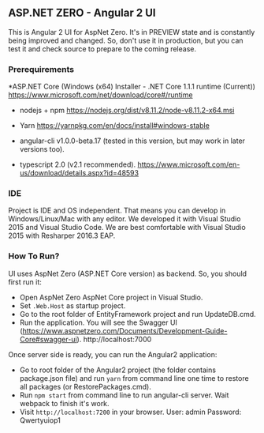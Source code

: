 ﻿## ASP.NET ZERO - Angular 2 UI

This is Angular 2 UI for AspNet Zero. It's in PREVIEW state and is constantly being improved and changed.
So, don't use it in production, but you can test it and check source to prepare to the coming release.

### Prerequirements

*ASP.NET Core (Windows (x64) Installer - .NET Core 1.1.1 runtime (Current))
https://www.microsoft.com/net/download/core#/runtime

* nodejs + npm
https://nodejs.org/dist/v8.11.2/node-v8.11.2-x64.msi

* Yarn
https://yarnpkg.com/en/docs/install#windows-stable

* angular-cli v1.0.0-beta.17 (tested in this version, but may work in later versions too).

* typescript 2.0 (v2.1 recommended).
https://www.microsoft.com/en-us/download/details.aspx?id=48593

### IDE

Project is IDE and OS independent. That means you can develop in Windows/Linux/Mac with any editor.
We developed it with Visual Studio 2015 and Visual Studio Code.
We are best comfortable with Visual Studio 2015 with Resharper 2016.3 EAP.

### How To Run?

UI uses AspNet Zero (ASP.NET Core version) as backend. So, you should first run it:

* Open AspNet Zero AspNet Core project in Visual Studio.
* Set ``.Web.Host`` as startup project.
* Go to the root folder of EntityFramework project and run UpdateDB.cmd.
* Run the application. You will see the Swagger UI (https://www.aspnetzero.com/Documents/Development-Guide-Core#swagger-ui).
  http://localhost:7000

Once server side is ready, you can run the Angular2 application:

* Go to root folder of the Angular2 project (the folder contains package.json file) and run ``yarn`` from command line one time to restore all packages (or RestorePackages.cmd).
* Run ``npm start`` from command line to run angular-cli server. Wait webpack to finish it's work.
* Visit ``http://localhost:7200`` in your browser.
  User: admin
  Password: Qwertyuiop1